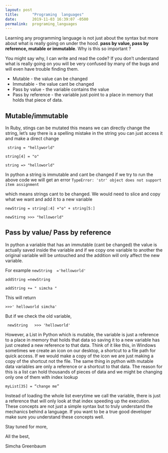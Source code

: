```yaml
---
layout: post
title:      "Programing  languages"
date:       2019-11-03 16:39:07 -0500
permalink:  programing_languages
---
```



Learning any programming language is not just about the syntax but more about what is really going on under the hood. **pass by value,   pass by reference, mutable or immutable**. Why is this so important ? 

You might say why, I can write and read the code? If you don’t understand what is really going on you will be very confused by many of the bugs and will even have trouble finding them. 

* Mutable - the value can be changed 
* Immutable - the value cant be changed 
* Pass by value - the variable contains the value 
* Pass by reference - the variable just point to a place in memory that holds that piece of data.

##  Mutable/immutable
In Ruby, stings can be mutated  this means we can directly change the string, let’s say there is a spelling mistake in the string you can just access it  and make a direct change 

``` string = "hellyworld"```

```string[4] = "o"```

```string => "helloworld"```

In python a string is immutable and cant be changed if we try to run the above code we will get an error 
```TypeError: 'str' object does not support item assignment``` 

which means strings cant to be changed. We would need to slice and copy what we want and add it to a new variable 

``` newString = string[:4] +"o" + string[5:] ```

```newStirng >>> "helloworld" ```

## Pass by value/ Pass by reference

In python a variable that has an immutable (cant be changed) the value is actually saved inside  the variable and if we copy one variable to another the original variable will be untouched and the addition will only affect the new variable.

For example
```newString  ='helloworld'```

```addString =newString ```

```addString += " simcha "```

This will return

```>>>' helloworld simcha'```

But if we check the old variable, 

``` newString   >>> 'helloworld'```


However, a List in Python which is mutable, the variable is just a reference to a place in memory that holds that data so saving it to a new variable has just created a new reference to that data. Think of it like this, in Windows sometimes we create an icon on our desktop, a  shortcut to a file path for quick access. If we would make a copy of the icon we are just making a copy of the shortcut not the file. The same thing in python with mutable data variables are only a reference or a shortcut to that data. The reason for this is a list can hold thousands of pieces of data and we might be changing only one of them with index lookup

```myList[35] = “change me”```

Instead of loading the whole list everytime we call the variable, there is just a reference that will only look at that index  speeding up the execution. These concepts are not just a simple syntax but to truly understand the mechanics behind a language. If you want to be a true good developer make sure you understand these concepts well.



Stay tuned for more,

All the best,

Simcha Greenbaum





